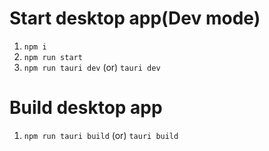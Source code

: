 # Start desktop app(Dev mode)

1. `npm i`
2. `npm run start`
3. `npm run tauri dev` (or) `tauri dev`

# Build desktop app

1. `npm run tauri build` (or) `tauri build`
